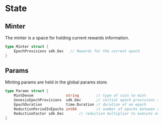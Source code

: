 <!--
order: 2
-->

# State

## Minter

The minter is a space for holding current rewards information.

```go
type Minter struct {
    EpochProvisions sdk.Dec   // Rewards for the current epoch
}
```

## Params

Minting params are held in the global params store.

```go
type Params struct {
    MintDenom               string        // type of coin to mint
    GenesisEpochProvisions  sdk.Dec       // initial epoch provisions at genesis
    EpochDuration           time.Duration // duration of an epoch
    ReductionPeriodInEpochs int64         // number of epochs between reward reductions
    ReductionFactor sdk.Dec       // reduction multiplier to execute on each period
}
```
